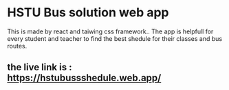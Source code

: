 # HSTU Bus solution web app
This is made by react and taiwing css framework..
The app is helpfull for every student and teacher to find the best shedule for their classes and bus routes.

## the live link is : https://hstubussshedule.web.app/

